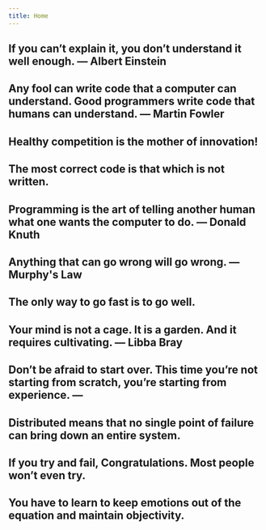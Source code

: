 ```yaml
---
title: Home
---
```


## If you can’t explain it, you don’t understand it well enough. ― Albert Einstein

## Any fool can write code that a computer can understand. Good programmers write code that humans can understand. ― Martin Fowler

## Healthy competition is the mother of innovation!

## The most correct code is that which is not written.

## Programming is the art of telling another human what one wants the computer to do. ― Donald Knuth

## Anything that can go wrong will go wrong. ― Murphy's Law

## The only way to go fast is to go well.

## Your mind is not a cage. It is a garden. And it requires cultivating. ― Libba Bray

## Don’t be afraid to start over. This time you’re not starting from scratch, you’re starting from experience. ―  

## Distributed means that no single point of failure can bring down an entire system.

## If you try and fail, Congratulations. Most people won’t even try.

## You have to learn to keep emotions out of the equation and maintain objectivity.

